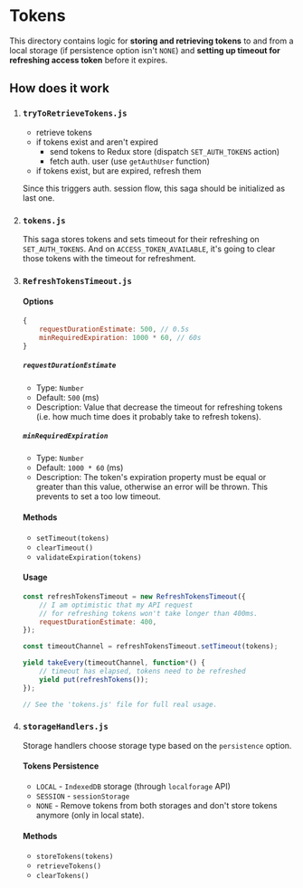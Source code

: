 # Tokens

This directory contains logic for **storing and retrieving tokens** to and from a local storage (if persistence option isn't `NONE`) and **setting up timeout for refreshing access token** before it expires.

## How does it work

1. ### `tryToRetrieveTokens.js`

    - retrieve tokens
    - if tokens exist and aren't expired
        - send tokens to Redux store (dispatch `SET_AUTH_TOKENS` action)
        - fetch auth. user (use `getAuthUser` function)
    - if tokens exist, but are expired, refresh them

    Since this triggers auth. session flow, this saga should be initialized as last one.

2. ### `tokens.js`

    This saga stores tokens and sets timeout for their refreshing on `SET_AUTH_TOKENS`. And on `ACCESS_TOKEN_AVAILABLE`, it's going to clear those tokens with the timeout for refreshment.

3. ### `RefreshTokensTimeout.js`

    #### Options


    ```js
    {
        requestDurationEstimate: 500, // 0.5s
        minRequiredExpiration: 1000 * 60, // 60s
    }
    ```

    ##### `requestDurationEstimate`
    - Type: `Number`
    - Default: `500` (ms)
    - Description: Value that decrease the timeout for refreshing tokens (i.e. how much time does it probably take to refresh tokens).

    ##### `minRequiredExpiration`
    - Type: `Number`
    - Default: `1000 * 60` (ms)
    - Description: The token's expiration property must be equal or greater than this value, otherwise an error will be thrown. This prevents to set a too low timeout.


    #### Methods

    - `setTimeout(tokens)`
    - `clearTimeout()`
    - `validateExpiration(tokens)`

    #### Usage

    ```js
    const refreshTokensTimeout = new RefreshTokensTimeout({
        // I am optimistic that my API request
        // for refreshing tokens won't take longer than 400ms.
        requestDurationEstimate: 400,
    });

    const timeoutChannel = refreshTokensTimeout.setTimeout(tokens);

    yield takeEvery(timeoutChannel, function*() {
        // timeout has elapsed, tokens need to be refreshed
        yield put(refreshTokens());
    });

    // See the 'tokens.js' file for full real usage.
    ```

4. ### `storageHandlers.js`

    Storage handlers choose storage type based on the `persistence` option.

    #### Tokens Persistence

    - `LOCAL` - `IndexedDB` storage (through `localforage` API)
    - `SESSION` - `sessionStorage`
    - `NONE` - Remove tokens from both storages and don't store tokens anymore (only in local state).

    #### Methods

    - `storeTokens(tokens)`
    - `retrieveTokens()`
    - `clearTokens()`
